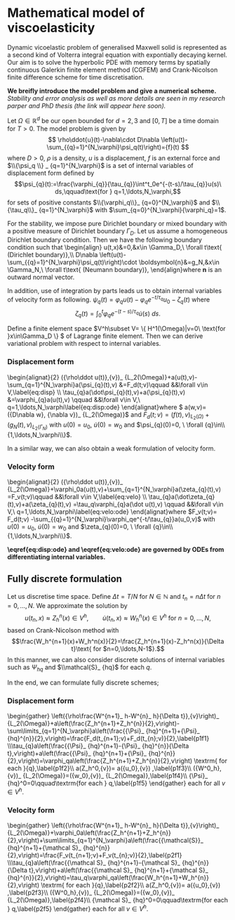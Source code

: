 # Mathematical model of viscoelasticity


Dynamic vicoelastic problem of generalised Maxwell solid is represented as a second kind of Volterra integral equation with expontially decaying kernel. Our aim is to solve the hyperbolic PDE with memory terms by spatially continuous Galerkin finite element method (CGFEM) and Crank-Nicolson finite difference scheme for time discretisation.


**We breifly introduce the model problem and give a numerical scheme.**
*Stability and error analysis as well as more details are seen in my research parper and PhD thesis (the link will appear here soon).*


Let $\Omega\in\mathbb{R}^d$ be our open bounded for $d=2,3$ and $[0,T]$ be a time domain for $T>0$. The model problem is given by
$$ \rho\ddot{u}(t)-\nabla\cdot D\nabla \left(u(t)-\sum_{{q}=1}^{N_\varphi}\psi_q(t)\right)={f}(t) $$ 
where $D>0$, $\rho$ is a density, $u$ is a displacement, $f$ is an external force and $\\{\psi_q \\} _ {q=1}^{N_\varphi}$ is a set of internal variables of displacement form defined by
$$\psi_{q}(t):=\frac{\varphi_{q}}{\tau_{q}}\int^t_0e^{-(t-s)/\tau_{q}}u(s)\ ds,\qquad\text{for } q=1,\ldots,N_\varphi,$$
for sets of positive constants $\\{\varphi_q\\}_ {q=0}^{N_\varphi}$ and $\\{\tau_q\\}_ {q=1}^{N_\varphi}$ with $\sum_{q=0}^{N_\varphi}{\varphi_q\}=1$.


For the stability, we impose pure Dirichlet boundary or mixed boundary with a positive measure of Dirichlet boundary $\Gamma_D$.
Let us assume a homogeneous Dirichlet boundary condition. Then we have the following boundary condition such that
\\begin{align}
u(t,x)&=0,&x\in \Gamma_D,\ \forall t\text{ (Dirichlet boundary)},\\\\
D\nabla \left(u(t)-\sum_{{q}=1}^{N_\varphi}\psi_q(t)\right)\cdot \boldsymbol{n}&=g_N,&x\in \Gamma_N,\ \forall t\text{ (Neumann boundary)},
\\end{align}where $\boldsymbol{n}$ is an outward normal vector.

In addition, use of integration by parts leads us to obtain internal variables of velocity form as following. 
$\psi_{q}(t)=\varphi_{q} u(t)-\varphi_{q}e^{-t/\tau_{q}}u_0-\zeta_{q}(t)$ where
$$ \zeta_{q}(t)=\int^t_0\varphi_{q}e^{-(t-s)/\tau_{q}} \dot u(s)\ ds.$$

Define a finite element space $V^h\subset V= \\{ H^1(\Omega)|v=0\  \text{for }x\in\Gamma_D \\} $ of Lagrange finite element. Then we can derive variational problem with respect to internal variables.
### Displacement form
\\begin{alignat}{2}
({\rho\ddot u(t)},{v})_ {L_2(\Omega)}+a(u(t),v)-\sum_{q=1}^{N_\varphi}a(\psi_{q}(t),v)
&=F_d(t;v)\qquad
&&\forall v\in V,\label{eq:disp}
\\\\
\tau_{q}a(\dot\psi_{q}(t),v)+a(\psi_{q}(t),v)
&=\varphi_{q}a(u(t),v) \qquad
&&\forall v\in V,\ q=1,\ldots,N_\varphi\label{eq:disp:ode} 
\\end{alignat}where $
a(w,v)=({D\nabla w}, {\nabla v})_ {L_2(\Omega)}$ and $F_d(t;v)=({f(t)},{v})_ {L_2(\Omega)}+(g_N(t),v)_ {L_2(\Gamma_N)}$
with $u(0)=u_0,$ $\dot u(0)=w_0$ and $\psi_{q}(0)=0, \ \forall {q}\in\\{1,\ldots,N_\varphi\\}$.

In a similar way, we can also obtain a weak formulation of velocity form.
### Velocity form
\\begin{alignat}{2}
({\rho\ddot u(t)},{v})_ {L_2(\Omega)}+\varphi_0a(u(t),v)+\sum_{q=1}^{N_\varphi}a(\zeta_{q}(t),v)
=F_v(t;v)\qquad
&&\forall v\in V,\label{eq:velo}
\\\\
\tau_{q}a(\dot\zeta_{q}(t),v)+a(\zeta_{q}(t),v)
=\tau_q\varphi_{q}a(\dot u(t),v) \qquad
&&\forall v\in V,\ q=1,\ldots,N_\varphi\label{eq:velo:ode} 
\\end{alignat}where 
$F_v(t;v)= F_d(t;v)
-\sum_{{q}=1}^{N_\varphi}\varphi_qe^{-t/\tau_{q}}a(u_0,v)$
with $u(0)=u_0,$ $\dot u(0)=w_0$ and $\zeta_{q}(0)=0, \ \forall {q}\in\\{1,\ldots,N_\varphi\\}$.


**\eqref{eq:disp:ode} and \eqref{eq:velo:ode} are governed by ODEs from differentiating internal variables.**


## Fully discrete formulation

Let us discretise time space. Define $\Delta t=T/N$ for $N\in\mathbb{N}$ and $t_n=n\Delta t$ for $n=0,\ldots,N$. We approximate the solution by
$$u(t_n,x)\approx Z_h^n(x)\in V^h,\qquad \dot u(t_n,x)\approx W_h^n(x)\in V^h\text{ for $n=0,\ldots,N$},$$based on Crank-Nicolson method with
$$\frac{W_h^{n+1}(x)+W_h^n(x)}{2}=\frac{Z_h^{n+1}(x)-Z_h^n(x)}{\Delta t}\text{ for $n=0,\ldots,N-1$}.$$ In this manner, we can also consider discrete solutions of internal variables such as $\Psi_{hq}$ and $\\mathcal{S}_ {hq}$ for each $q$.


In the end, we can formulate fully discrete schemes;

### Displacement form
\\begin{gather}
\left({\rho\frac{W^{n+1}_ h-W^{n}_ h}{\Delta t}},{v}\right)_ {L_2(\Omega)}+a\left(\frac{Z_h^{n+1}+Z_h^{n}}{2},v\right)-\sum\limits_{q=1}^{N_\varphi}a\left(\frac{{\Psi}_ {hq}^{n+1}+{\Psi}_ {hq}^{n}}{2},v\right)=\frac{F_d(t_{n+1};v)+F_d(t_{n};v)}{2},\label{p1f1} \\\\\tau_{q}a\left(\frac{{\Psi}_ {hq}^{n+1}-{\Psi}_ {hq}^{n}}{\Delta t},v\right)+a\left(\frac{{\Psi}_ {hq}^{n+1}+{\Psi}_ {hq}^{n}}{2},v\right)=\varphi_qa\left(\frac{Z_h^{n+1}+Z_h^{n}}{2},v\right) \textrm{ for each }{q},\label{p1f2}\\\\
a(Z_h^0,{v})= a({u_0},{v}) ,\label{p1f3}\\\\
({W^0_h},{v})_ {L_2(\Omega)}=({w_0},{v})_ {L_2(\Omega)},\label{p1f4}\\\\
{\Psi}_ {hq}^0=0\qquad\textrm{for each } q,\label{p1f5}
\\end{gather}
each for all $v\in V^h$.


### Velocity form
\\begin{gather}
\left({\rho\frac{W^{n+1}_ h-W^{n}_ h}{\Delta t}},{v}\right)_ {L_2(\Omega)}+\varphi_0a\left(\frac{Z_h^{n+1}+Z_h^{n}}{2},v\right)+\sum\limits_{q=1}^{N_\varphi}a\left(\frac{{\mathcal{S}}_ {hq}^{n+1}+{\mathcal S}_ {hq}^{n}}{2},v\right)=\frac{F_v(t_{n+1};v)+F_v(t_{n};v)}{2},\label{p2f1} \\\\\tau_{q}a\left(\frac{{\mathcal S}_ {hq}^{n+1}-{\mathcal S}_ {hq}^{n}}{\Delta t},v\right)+a\left(\frac{{\mathcal S}_ {hq}^{n+1}+{\mathcal S}_ {hq}^{n}}{2},v\right)=\tau_q\varphi_qa\left(\frac{W_h^{n+1}+W_h^{n}}{2},v\right) \textrm{ for each }{q},\label{p2f2}\\\\
a(Z_h^0,{v})= a({u_0},{v}) ,\label{p2f3}\\\\
({W^0_h},{v})_ {L_2(\Omega)}=({w_0},{v})_ {L_2(\Omega)},\label{p2f4}\\\\
{\mathcal S}_ {hq}^0=0\qquad\textrm{for each } q,\label{p2f5}
\\end{gather}
each for all $v\in V^h$.

